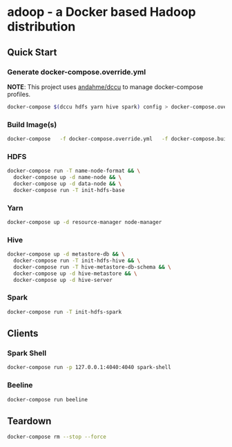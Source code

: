 # adoop - a Docker based Hadoop distribution

## Quick Start

### Generate docker-compose.override.yml
**NOTE**: This project uses [andahme/dccu](https://github.com/andahme/dccu) to manage docker-compose profiles.
```bash
docker-compose $(dccu hdfs yarn hive spark) config > docker-compose.override.yml
```

### Build Image(s)
```bash
docker-compose   -f docker-compose.override.yml   -f docker-compose.build.yml   build
```

### HDFS
```bash
docker-compose run -T name-node-format && \
  docker-compose up -d name-node && \
  docker-compose up -d data-node && \
  docker-compose run -T init-hdfs-base
```

### Yarn
```bash
docker-compose up -d resource-manager node-manager
```

### Hive
```bash
docker-compose up -d metastore-db && \
  docker-compose run -T init-hdfs-hive && \
  docker-compose run -T hive-metastore-db-schema && \
  docker-compose up -d hive-metastore && \
  docker-compose up -d hive-server
```

### Spark
```bash
docker-compose run -T init-hdfs-spark
```

## Clients

### Spark Shell
```bash
docker-compose run -p 127.0.0.1:4040:4040 spark-shell
```

### Beeline
```bash
docker-compose run beeline
```


## Teardown
```bash
docker-compose rm --stop --force
```

